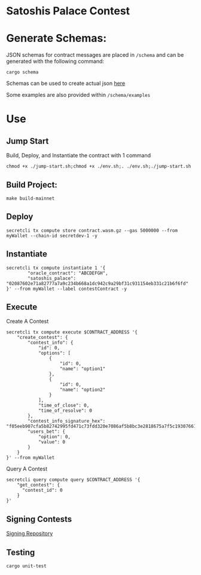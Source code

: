 # Satoshis Palace Contest


# Generate Schemas:
JSON schemas for contract messages are placed in `/schema` and can be generated with the following command:
```
cargo schema
```
Schemas can be used to create actual json [here](https://www.liquid-technologies.com/online-schema-to-json-converter)

Some examples are also provided within `/schema/examples` 

# Use
## Jump Start
Build, Deploy, and Instantiate the contract with 1 command
```
chmod +x ./jump-start.sh;chmod +x ./env.sh;. ./env.sh;./jump-start.sh  
```
## Build Project:
```
make build-mainnet
```
## Deploy
```
secretcli tx compute store contract.wasm.gz --gas 5000000 --from myWallet --chain-id secretdev-1 -y
```
## Instantiate
```
secretcli tx compute instantiate 1 '{           
        "oracle_contract": "ABCDEFGH",
        "satoshis_palace": "02087602e71a82777a7a9c234b668a1dc942c9a29bf31c931154eb331c21b6f6fd"
}' --from myWallet --label contestContract -y
```
## Execute
Create A Contest
```
secretcli tx compute execute $CONTRACT_ADDRESS '{
	"create_contest": {
		"contest_info": {
			"id": 0,
			"options": [
				{
					"id": 0,
					"name": "option1"
				},
				{
					"id": 0,
					"name": "option2"
				}
			],
			"time_of_close": 0,
			"time_of_resolve": 0
		},
		"contest_info_signature_hex": "f05eeb907cfa5b82742995fd471c73fdd320e7086af5b8bc3e2818675a7f5c19307661956b7d01fea44ddb32dbc8b352a465622bdd6f68171904cd00a4886889",
		"users_bet": {
			"option": 0,
			"value": 0
		}
	}
}' --from myWallet
```

Query A Contest
```
secretcli query compute query $CONTRACT_ADDRESS '{
	"get_contest": {
	  "contest_id": 0
	}
}'
```
## Signing Contests
[Signing Repository](https://github.com/SatoshisPalace/Signer)

## Testing
```
cargo unit-test
```